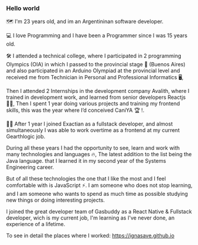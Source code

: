 ### Hello world 

🗺 I'm 23 years old, and im an Argentininan software developer.

💻 I love Programming and I have been a Programmer since I was 15 years old.

🛠 I attended a technical college, where I participated in 2 programming Olympics (OIA) in which I passed to the provincial stage 🥇 (Buenos Aires) and also participated in an Arduino Olympiad at the provincial level and received me from Technician in Personal and Professional Informatics 🖥,

Then I attended 2 Internships in the development company Avalith, where I trained in development work, and learned from senior developers Reactjs 👷‍♂️,
Then I spent 1 year doing various projects and training my frontend skills, this was the year where I’d conceived CaniYA 🏆 !.

👩‍💻 After 1 year I joined Exactian as a fullstack developer, and almost simultaneously I was able to work overtime as a frontend at my current Gearthlogic job.

During all these years I had the opportunity to see, learn and work with many technologies and languages 🔥,
The latest addition to the list being the Java language.
that I learned it in my second year of the Systems Engineering career.

But of all these technologies the one that I like the most and I feel comfortable with is JavaScript ⚡.
I am someone who does not stop learning, and I am someone who wants to spend as much time as possible studying new things or doing interesting projects.

I joined the great developer team of Gasbuddy as a React Native & Fullstack developer, wich is my current job, I'm learning as I've never done, an experience of a lifetime.

To see in detail the places where I worked: https://ignasave.github.io
